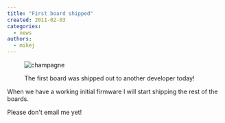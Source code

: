 ```yaml
---
title: "First board shipped"
created: 2011-02-03
categories: 
  - news
authors: 
  - mikej
---
```


<figure>

![champagne](@assets/images/post/champagne.png)

<figcaption>The first board was shipped out to another developer today!</figcaption>
</figure>

When we have a working initial firmware I will start shipping the rest of the boards.

Please don't email me yet!
